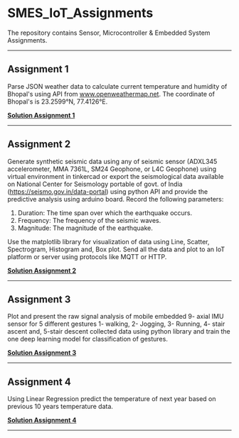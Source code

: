 # SMES_IoT_Assignments
The repository contains Sensor, Microcontroller &amp; Embedded System Assignments.
<hr>

## Assignment 1

Parse JSON weather data to calculate current temperature and humidity of Bhopal's using API from www.openweathermap.net. The coordinate of Bhopal's is 23.2599°N, 77.4126°E.

**<a href="https://colab.research.google.com/drive/1sVjgRN3JvJK2p4f3ENl6Xwme81EfGOj5?usp=sharing" target="_blank">Solution Assignment 1</a>**
<hr>

## Assignment 2

Generate synthetic seismic data using any of seismic sensor (ADXL345 accelerometer, MMA 7361L, SM24 Geophone, or L4C Geophone) using virtual environment in tinkercad or export the seismological data available on National Center for Seismology portable of govt. of India (https://seismo.gov.in/data-portal) using python API and provide the predictive analysis using arduino board. Record the following parameters:
1) Duration: The time span over which the earthquake occurs.
2) Frequency: The frequency of the seismic waves.
3) Magnitude: The magnitude of the earthquake.

Use the matplotlib library for visualization of data using Line, Scatter, Spectrogram, Histogram and, Box plot. Send all the data and plot to an IoT platform or server using protocols like MQTT or HTTP.

**<a href="https://colab.research.google.com/drive/1bBW3GKauXpzGppDNvdjKhfmZgjLu0AYW?usp=sharing" target="_blank">Solution Assignment 2</a>**
<hr>

## Assignment 3

Plot and present the raw signal analysis of mobile embedded 9- axial IMU sensor for 5 different gestures 1- walking, 2- Jogging, 3- Running, 4- stair ascent and, 5-stair descent collected data using python library and train the one deep learning model for classification of gestures.

**<a href="https://colab.research.google.com/drive/1eL40p78MUKphQQxYJGMnz0NNgPVoYHbW?usp=sharing" target="_blank">Solution Assignment 3</a>**
<hr>

## Assignment 4

Using Linear Regression predict the temperature of next year based on previous 10 years temperature data.

**<a href="https://colab.research.google.com/drive/1jQLYeJdzJleZqoAg60CfBzRhLV8ky_d1?usp=sharing" target="_blank">Solution Assignment 4</a>**
<hr>
